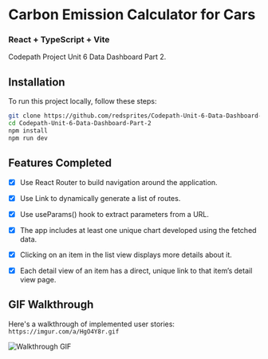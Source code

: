# Carbon Emission Calculator for Cars

### React + TypeScript + Vite

Codepath Project Unit 6 Data Dashboard Part 2.


## Installation 
To run this project locally, follow these steps:
``` bash 
git clone https://github.com/redsprites/Codepath-Unit-6-Data-Dashboard-Part-2
cd Codepath-Unit-6-Data-Dashboard-Part-2
npm install
npm run dev
```

## Features Completed

- [x] Use React Router to build navigation around the application.
- [x] Use Link to dynamically generate a list of routes.
- [x] Use useParams() hook to extract parameters from a URL.
- [x] The app includes at least one unique chart developed using the fetched data.
- [x] Clicking on an item in the list view displays more details about it.
- [x] Each detail view of an item has a direct, unique link to that item’s detail view page.


## GIF Walkthrough
Here's a walkthrough of implemented user stories:
`https://imgur.com/a/HgO4Y8r.gif`

 ![Walkthrough GIF](https://imgur.com/a/HgO4Y8r.gif)